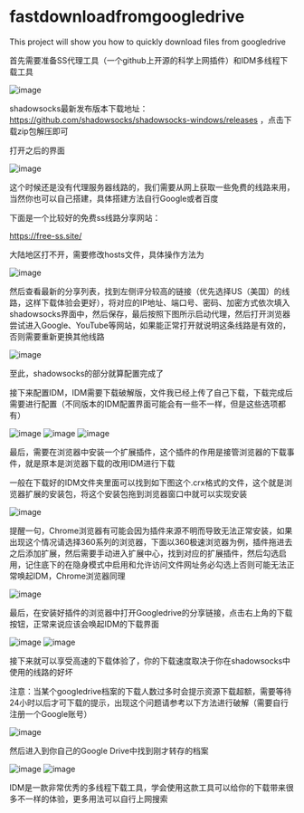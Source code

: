 # fastdownloadfromgoogledrive
This project will show you how to quickly download files from googledrive

首先需要准备SS代理工具（一个github上开源的科学上网插件）和IDM多线程下载工具

![image](https://github.com/jijgmth/dlfromgoogledrive/blob/master/image/image1.png)

shadowsocks最新发布版本下载地址：https://github.com/shadowsocks/shadowsocks-windows/releases ，点击下载zip包解压即可

打开之后的界面

![image](https://github.com/jijgmth/dlfromgoogledrive/blob/master/image/image2.png)

这个时候还是没有代理服务器线路的，我们需要从网上获取一些免费的线路来用，当然你也可以自己搭建，具体搭建方法自行Google或者百度

下面是一个比较好的免费ss线路分享网站：

https://free-ss.site/

大陆地区打不开，需要修改hosts文件，具体操作方法为

![image](https://free-ss.site/v/direct_access.png)

然后查看最新的分享列表，找到左侧评分较高的链接（优先选择US（美国）的线路，这样下载体验会更好），将对应的IP地址、端口号、密码、加密方式依次填入shadowsocks界面中，然后保存，最后按照下图所示启动代理，然后打开浏览器尝试进入Google、YouTube等网站，如果能正常打开就说明这条线路是有效的，否则需要重新更换其他线路

![image](https://github.com/jijgmth/dlfromgoogledrive/blob/master/image/image4.png)

至此，shadowsocks的部分就算配置完成了

接下来配置IDM，IDM需要下载破解版，文件我已经上传了自己下载，下载完成后需要进行配置（不同版本的IDM配置界面可能会有一些不一样，但是这些选项都有）

![image](https://github.com/jijgmth/dlfromgoogledrive/blob/master/image/image5.png)
![image](https://github.com/jijgmth/dlfromgoogledrive/blob/master/image/image6.png)
![image](https://github.com/jijgmth/dlfromgoogledrive/blob/master/image/image7.png)

最后，需要在浏览器中安装一个扩展插件，这个插件的作用是接管浏览器的下载事件，就是原本是浏览器下载的改用IDM进行下载

一般在下载好的IDM文件夹里面可以找到如下图这个.crx格式的文件，这个就是浏览器扩展的安装包，将这个安装包拖到浏览器窗口中就可以实现安装

![image](https://github.com/jijgmth/dlfromgoogledrive/blob/master/image/image8.png)

提醒一句，Chrome浏览器有可能会因为插件来源不明而导致无法正常安装，如果出现这个情况请选择360系列的浏览器，下面以360极速浏览器为例，插件拖进去之后添加扩展，然后需要手动进入扩展中心，找到对应的扩展插件，然后勾选启用，记住底下的在隐身模式中启用和允许访问文件网址务必勾选上否则可能无法正常唤起IDM，Chrome浏览器同理

![image](https://github.com/jijgmth/dlfromgoogledrive/blob/master/image/image9.png)

最后，在安装好插件的浏览器中打开Googledrive的分享链接，点击右上角的下载按钮，正常来说应该会唤起IDM的下载界面

![image](https://github.com/jijgmth/dlfromgoogledrive/blob/master/image/image10.png)
![image](https://github.com/jijgmth/dlfromgoogledrive/blob/master/image/image11.png)

接下来就可以享受高速的下载体验了，你的下载速度取决于你在shadowsocks中使用的线路的好坏

注意：当某个googledrive档案的下载人数过多时会提示资源下载超额，需要等待24小时以后才可下载的提示，出现这个问题请参考以下方法进行破解（需要自行注册一个Google账号）

![image](https://github.com/jijgmth/dlfromgoogledrive/blob/master/image/image12.png)

然后进入到你自己的Google Drive中找到刚才转存的档案

![image](https://github.com/jijgmth/dlfromgoogledrive/blob/master/image/image13.png)
![image](https://github.com/jijgmth/dlfromgoogledrive/blob/master/image/image14.png)

IDM是一款非常优秀的多线程下载工具，学会使用这款工具可以给你的下载带来很多不一样的体验，更多用法可以自行上网搜索
